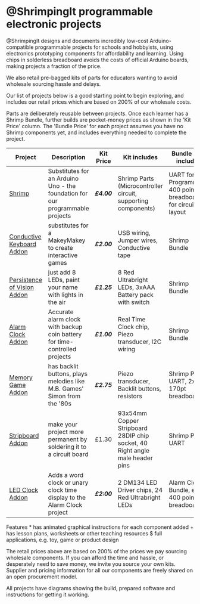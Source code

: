 # @ShrimpingIt programmable electronic projects

@ShrimpingIt designs and documents incredibly low-cost Arduino-compatible programmable projects for schools and hobbyists, using electronics prototyping components for affordability and learning. Using chips in solderless breadboard avoids the costs of official Arduino boards, making projects a fraction of the price.

We also retail pre-bagged kits of parts for educators wanting to avoid wholesale sourcing hassle and delays.

Our list of projects below is a good starting point to begin exploring, and includes our retail prices which are based on 200% of our wholesale costs.

Parts are deliberately reusable between projects. Once each learner has a Shrimp Bundle, further builds are pocket-money prices as shown in the 'Kit Price' column. The 'Bundle Price' for each project assumes you have no Shrimp components yet, and includes everything needed to complete the project.

| Project | Description | Kit Price | Kit includes | Bundle also includes | Bundle Price| Features |
|---------|------|-------|-----------|-----------|-----------|-----------|
| [Shrimp](shrimp.html) | Substitutes for an Arduino Uno - the foundation for our programmable projects | ***£4.00*** | Shrimp Parts (Microcontroller circuit, supporting components) | UART for Programming, 400 point breadboard for circuit layout | £9.30 | * |
| [Conductive Keyboard Addon](keyboard.html) | substitutes for a MakeyMakey to create interactive games | ***£2.00*** | USB wiring, Jumper wires, Conductive tape | Shrimp Bundle| £11.30 | * |
| [Persistence of Vision Addon](pov.html) | just add 8 LEDs, paint your name with lights in the air | ***£1.25*** | 8 Red Ultrabright LEDs, 3xAAA Battery pack with switch | Shrimp Bundle| £10.55 | * + $ |
| [Alarm Clock Addon](alarmclock.html) | Accurate alarm clock with backup coin battery for time-controlled projects | ***£1.00*** | Real Time Clock chip, Piezo transducer, I2C wiring | Shrimp Bundle| £10.30 | * $ |
| [Memory Game Addon](memory.html) | has backlit buttons, plays melodies like M.B. Games' Simon from the '80s | ***£2.75*** | Piezo transducer, Backlit buttons, resistors | Shrimp Parts, UART, 2x 170pt breadboards | £12.45| * $ |
| [Stripboard Addon](stripboard.html) | make your project more permanent by soldering it to a circuit board | £1.30 | 93x54mm Copper Stripboard 28DIP chip socket, 40 Right angle male header pins | Shrimp Parts, UART | £8.60 | *
| [LED Clock Addon](ledclock.html) | Adds a word clock or unary clock time display to the Alarm Clock project| ***£2:00*** | 2 DM134 LED Driver chips, 24 Red Ultrabright LEDs| Alarm Clock Bundle, extra 400 point breadboard  | £15.50 | * $

Features 
\* has animated graphical instructions for each component added 
\+ has lesson plans, worksheets or other teaching resources
\$ full applications, e.g. toy, game or product design 

The retail prices above are based on 200% of the prices we pay sourcing wholesale components. If you can afford the time and hassle, or desperately need to save money, we invite you source your own kits. Supplier and pricing information for all our components are freely shared on an open procurement model.

All projects have diagrams showing the build, prepared software and instructions for getting it working. 